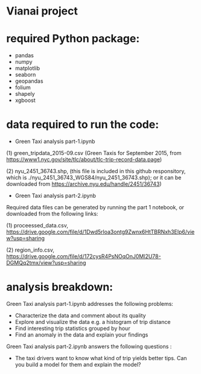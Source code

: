 # Vianai project 
# required Python package: 
- pandas
- numpy
- matplotlib
- seaborn
- geopandas
- folium
- shapely
- xgboost

# data required to run the code:
- Green Taxi analysis part-1.ipynb 

(1) green_tripdata_2015-09.csv (Green Taxis for September 2015, from https://www1.nyc.gov/site/tlc/about/tlc-trip-record-data.page)

(2) nyu_2451_36743.shp, (this file is included in this github responsitory, which is ./nyu_2451_36743_WGS84/nyu_2451_36743.shp); or it can be downloaded from https://archive.nyu.edu/handle/2451/36743)

- Green Taxi analysis part-2.ipynb

Required data files can be generated by running the part 1 notebook, or downloaded from the following links:

(1) proceessed_data.csv, https://drive.google.com/file/d/1Dwd5rloa3ontg9Zwnx6HtTBRNxh3EIp6/view?usp=sharing 

(2) region_info.csv, https://drive.google.com/file/d/172cysR4PsNOqOnJ0Ml2U78-DGMQq2tmx/view?usp=sharing 



# analysis breakdown:
Green Taxi analysis part-1.ipynb addresses the following problems:
- Characterize the data and comment about its quality
- Explore and visualize the data e.g. a histogram of trip distance
- Find interesting trip statistics grouped by hour
- Find an anomaly in the data and explain your findings

Green Taxi analysis part-2.ipynb answers the following questions :
- The taxi drivers want to know what kind of trip yields better tips. Can you build a model for them and explain the model?
